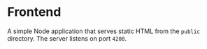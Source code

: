 # Frontend

A simple Node application that serves static HTML from the `public` directory.
The server listens on port `4200`.
